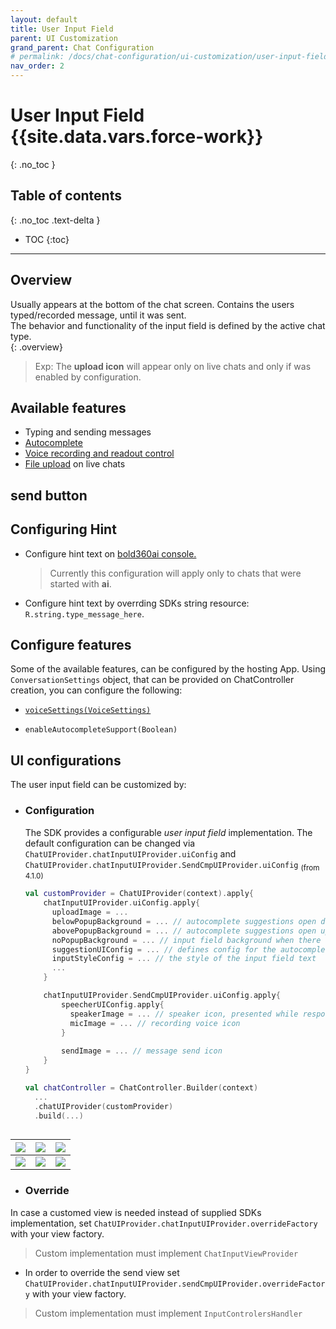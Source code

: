 ```yaml
---
layout: default
title: User Input Field
parent: UI Customization
grand_parent: Chat Configuration 
# permalink: /docs/chat-configuration/ui-customization/user-input-field
nav_order: 2
---
```


# User Input Field {{site.data.vars.force-work}}
{: .no_toc }

## Table of contents
{: .no_toc .text-delta }

- TOC
{:toc}

---










## Overview
Usually appears at the bottom of the chat screen. Contains the users typed/recorded message, until it was sent.   
The behavior and functionality of the input field is defined by the active chat type.   
{: .overview}

> Exp: The **upload icon** will appear only on live chats and only if was enabled by configuration.

## Available features
- Typing and sending messages 
- [Autocomplete](/docs/advanced-topics/autocomplete/in-chat)
- [Voice recording and readout control](/docs/advanced-topics/voice)
- [File upload](/docs/advanced-topics/file-upload) on live chats

## send  button

## Configuring Hint
  - Configure hint text on [bold360ai console.](/assets/user-input-hint-config.png)
    > Currently this configuration will apply only to chats that were started with **ai**.

  - Configure hint text by overrding SDKs string resource: `R.string.type_message_here`.


## Configure features
Some of the available features, can be configured by the hosting App. Using `ConversationSettings` object, that can be provided on ChatController creation, you can configure the following:

- [`voiceSettings(VoiceSettings)`](./docs/chat-configuration/chat-settings#voice-control)

- `enableAutocompleteSupport(Boolean)`

## UI configurations
The user input field can be customized by:

- ### Configuration   
  The SDK provides a configurable _user input field_ implementation.
  The default configuration can be changed via `ChatUIProvider.chatInputUIProvider.uiConfig` and `ChatUIProvider.chatInputUIProvider.SendCmpUIProvider.uiConfig` <sub>(from 4.1.0)</sub>
  
  ```kotlin
  val customProvider = ChatUIProvider(context).apply{
      chatInputUIProvider.uiConfig.apply{
        uploadImage = ...
        belowPopupBackground = ... // autocomplete suggestions open downward image
        abovePopupBackground = ... // autocomplete suggestions open upward image
        noPopupBackground = ... // input field background when there are no autocomplete suggestions 
        suggestionUIConfig = ... // defines config for the autocomplete suggestions rows 
        inputStyleConfig = ... // the style of the input field text
        ...
      }

      chatInputUIProvider.SendCmpUIProvider.uiConfig.apply{
          speecherUIConfig.apply{
            speakerImage = ... // speaker icon, presented while response is being read to the user
            micImage = ... // recording voice icon
          }
          
          sendImage = ... // message send icon
      }
  }

  val chatController = ChatController.Builder(context)
    ...
    .chatUIProvider(customProvider)
    .build(...)
```
```

|![](/assets/input_field_1.png)|![](/assets/input_field_2.png)|![](/assets/input_field_2.png)
|---|---|---|
|![](/assets/input_field_3.png)|![](/assets/input_field_4.png)|![](/assets/input_field_5.png)



- ### Override
In case a customed view is needed instead of supplied SDKs implementation, set `ChatUIProvider.chatInputUIProvider.overrideFactory` with your view factory.
> Custom implementation must implement `ChatInputViewProvider`
  
- In order to override the send view set `ChatUIProvider.chatInputUIProvider.sendCmpUIProvider.overrideFactory` with your view factory.
> Custom implementation must implement `InputControlersHandler`
